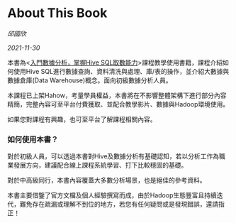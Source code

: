 # About This Book

_邱國欣_

_2021-11-30_

本書為<[入門數據分析，掌握Hive SQL取數能力](http://hahow.in/cr/andyrockhive)>課程教學使用書籍，課程介紹如何使用Hive SQL進行數據查詢、資料清洗與處理、庫/表的操作，並介紹大數據與數據倉庫(Data Warehouse)概念。面向初級數據分析人員。

本課程已上架Hahow，考量學員權益，本書將在不影響整體架構下進行部分內容精簡，完整內容可至平台付費獲取、並配合教學影片、數據與Hadoop環境使用。

如果您對課程有興趣，也可至平台了解課程相關內容。

### 如何使用本書？

對於初級人員，可以透過本書對Hive及數據分析有基礎認知，若以分析工作為職業發展方向，建議配合線上課程系統學習、打下比較穩固的基礎。

對於中高級同行，本書內容覆蓋大多數分析場景，也是絕佳的參考資料。

本書主要借鑒了官方文檔及個人經驗撰寫而成，由於Hadoop生態豐富且持續迭代，難免存在疏漏或理解不到位的地方，若您有任何疑問或是發現錯誤，還請指正！

